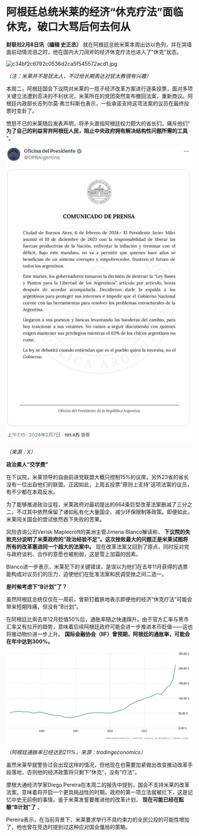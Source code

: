 # 阿根廷总统米莱的经济“休克疗法”面临休克，破口大骂后何去何从

**财联社2月8日讯（编辑 史正丞）** 就在阿根廷总统米莱本周出访以色列，并在哭墙面前动情流泪之时，他在国内大刀阔斧的经济休克疗法也进入了“休克”状态。

![c34bf2c6792c0536d2ca5f545572acd1.jpg](https://raw.githubusercontent.com/qqhsx/qqnews_image/main/2024/02/08/阿根廷总统米莱的经济“休克疗法”面临休克，破口大骂后何去何从/c34bf2c6792c0536d2ca5f545572acd1.jpg)

_（注：米莱并不是犹太人，不过他长期表达对犹太教很有兴趣）_

本周二，阿根廷国会下议院对米莱的一揽子经济改革方案进行逐条投票，面对多项关键立法遭到否决的不利状况，米莱所在的党团突然宣布撤回法案，重新商议。阿根廷内政部长吉列尔莫·弗兰科斯也表示，一些承诺支持这项法案的议员在最终投票时变卦了。

愤怒不已的米莱随后发表声明，将矛头直指阿根廷权力颇大的省长们，痛斥他们“ **为了自己的利益背弃阿根廷人民，阻止中央政府拥有解决结构性问题所需的工具**
”。

![5ce8f93f7cde4c4c02fb6037e7218278.jpg](https://raw.githubusercontent.com/qqhsx/qqnews_image/main/2024/02/08/阿根廷总统米莱的经济“休克疗法”面临休克，破口大骂后何去何从/5ce8f93f7cde4c4c02fb6037e7218278.jpg)

_（来源：X）_

**政治素人“交学费”**

在下议院，米莱领导的自由前进党联盟大概只控制15%的议席，另外23省的省长没有一位出自他们的联盟。正因如此，上周五投票“原则上支持”这项法案的议员，有不少都在本周反水。

为了能够推进政治议程，米莱政府对最初提出的664条巨型改革法案删减了三分之二，不过其中依然保留了诸如私有化大量国企、减少环保限制等政策。即便如此，米莱闯关国会的尝试依然吞下失败的苦果。

风险咨询公司Verisk Maplecroft的美洲主管Jimena Blanco解读称，
**下议院的失败充分说明了米莱政府的“政治经验不足”。这次挫败最大的问题正是米莱试图将所有的改革塞进同一个超大的法案中。**
现在改革法案又回到了原点，同时反对党与政府谈判、合作的意愿也被削弱，这是雪上加霜的因素。

Blanco进一步表示，米莱犯下的关键错误，是误以为他们在去年11月获得的选票能构成对议员们的压力，迫使他们在批准法案和民调受挫之间二选一。

**是时候考虑下“B计划”了？**

虽然阿根廷总统仅仅在一周前，曾斩钉截铁地表示即便他的经济“休克疗法”可能会带来短期阵痛，但没有“B计划”。

在阿根廷比索去年12月贬值50%后，通胀率随之快速蹿升。由于官方汇率与黑市汇率又有拉开的趋势，意味着后续阿根廷政府可能会进一步推进本币贬值——这也将推动物价进一步上升。
**国际金融协会（IIF）曾预期，阿根廷的通胀率，可能会在年中达到300%。**

![7f6e19b77473c7428ff71f1becdda8cf.jpg](https://raw.githubusercontent.com/qqhsx/qqnews_image/main/2024/02/08/阿根廷总统米莱的经济“休克疗法”面临休克，破口大骂后何去何从/7f6e19b77473c7428ff71f1becdda8cf.jpg)

_（阿根廷通胀率已经达到211%，来源：tradingeconomics）_

虽然米莱早就警告过会出现这样的情况，但他现在也需要加紧做出改变推动改革手段落地，否则他的经济政策将只剩下“休克”，没有“疗法”。

摩根大通经济学家Diego
Pereira在本周二的报告中提到，国会不支持米莱的改革法案，意味着将开启一个更具挑战性的时期。政府的第一项立法就被拦下，这是记忆中史无前例的事情。鉴于米莱发誓要推进他的改革计划，
**现在可能已经在酝酿“B计划”了** 。

Pereira表示，在当前背景下，米莱要求举行不具约束力的全民公投的可能性增加了，他也曾在竞选时提到过这种应对国会僵局的策略。

